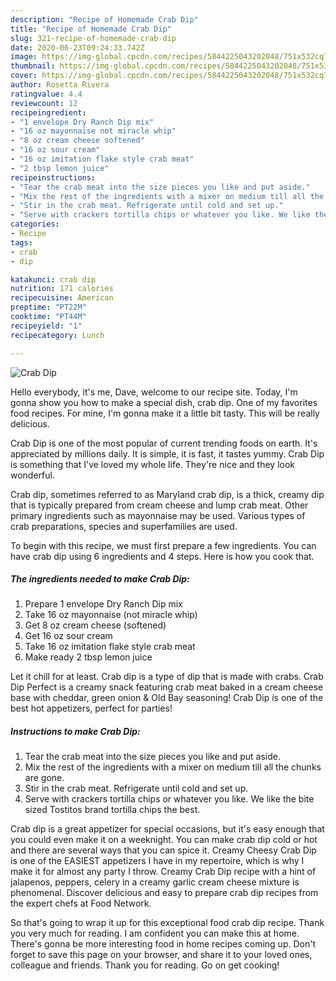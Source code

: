 ```yaml
---
description: "Recipe of Homemade Crab Dip"
title: "Recipe of Homemade Crab Dip"
slug: 321-recipe-of-homemade-crab-dip
date: 2020-06-23T09:24:33.742Z
image: https://img-global.cpcdn.com/recipes/5844225043202048/751x532cq70/crab-dip-recipe-main-photo.jpg
thumbnail: https://img-global.cpcdn.com/recipes/5844225043202048/751x532cq70/crab-dip-recipe-main-photo.jpg
cover: https://img-global.cpcdn.com/recipes/5844225043202048/751x532cq70/crab-dip-recipe-main-photo.jpg
author: Rosetta Rivera
ratingvalue: 4.4
reviewcount: 12
recipeingredient:
- "1 envelope Dry Ranch Dip mix"
- "16 oz mayonnaise not miracle whip"
- "8 oz cream cheese softened"
- "16 oz sour cream"
- "16 oz imitation flake style crab meat"
- "2 tbsp lemon juice"
recipeinstructions:
- "Tear the crab meat into the size pieces you like and put aside."
- "Mix the rest of the ingredients with a mixer on medium till all the chunks are gone."
- "Stir in the crab meat. Refrigerate until cold and set up."
- "Serve with crackers tortilla chips or whatever you like. We like the bite sized Tostitos brand tortilla chips the best."
categories:
- Recipe
tags:
- crab
- dip

katakunci: crab dip 
nutrition: 171 calories
recipecuisine: American
preptime: "PT22M"
cooktime: "PT44M"
recipeyield: "1"
recipecategory: Lunch

---
```



![Crab Dip](https://img-global.cpcdn.com/recipes/5844225043202048/751x532cq70/crab-dip-recipe-main-photo.jpg)

Hello everybody, it's me, Dave, welcome to our recipe site. Today, I'm gonna show you how to make a special dish, crab dip. One of my favorites food recipes. For mine, I'm gonna make it a little bit tasty. This will be really delicious.

Crab Dip is one of the most popular of current trending foods on earth. It's appreciated by millions daily. It is simple, it is fast, it tastes yummy. Crab Dip is something that I've loved my whole life. They're nice and they look wonderful.

Crab dip, sometimes referred to as Maryland crab dip, is a thick, creamy dip that is typically prepared from cream cheese and lump crab meat. Other primary ingredients such as mayonnaise may be used. Various types of crab preparations, species and superfamilies are used.


To begin with this recipe, we must first prepare a few ingredients. You can have crab dip using 6 ingredients and 4 steps. Here is how you cook that.

<!--inarticleads1-->

##### The ingredients needed to make Crab Dip:

1. Prepare 1 envelope Dry Ranch Dip mix
1. Take 16 oz mayonnaise (not miracle whip)
1. Get 8 oz cream cheese (softened)
1. Get 16 oz sour cream
1. Take 16 oz imitation flake style crab meat
1. Make ready 2 tbsp lemon juice


Let it chill for at least. Crab dip is a type of dip that is made with crabs. Crab Dip Perfect is a creamy snack featuring crab meat baked in a cream cheese base with cheddar, green onion &amp; Old Bay seasoning! Crab Dip is one of the best hot appetizers, perfect for parties! 

<!--inarticleads2-->

##### Instructions to make Crab Dip:

1. Tear the crab meat into the size pieces you like and put aside.
1. Mix the rest of the ingredients with a mixer on medium till all the chunks are gone.
1. Stir in the crab meat. Refrigerate until cold and set up.
1. Serve with crackers tortilla chips or whatever you like. We like the bite sized Tostitos brand tortilla chips the best.


Crab dip is a great appetizer for special occasions, but it&#39;s easy enough that you could even make it on a weeknight. You can make crab dip cold or hot and there are several ways that you can spice it. Creamy Cheesy Crab Dip is one of the EASIEST appetizers I have in my repertoire, which is why I make it for almost any party I throw. Creamy Crab Dip recipe with a hint of jalapenos, peppers, celery in a creamy garlic cream cheese mixture is phenomenal. Discover delicious and easy to prepare crab dip recipes from the expert chefs at Food Network. 

So that's going to wrap it up for this exceptional food crab dip recipe. Thank you very much for reading. I am confident you can make this at home. There's gonna be more interesting food in home recipes coming up. Don't forget to save this page on your browser, and share it to your loved ones, colleague and friends. Thank you for reading. Go on get cooking!
